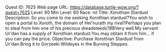 Quest ID: 7625
Web page URL: https://database.turtle-wow.org/?quest=7625
Level: 60
Min Level: 60
Race: nil
Title: Xorothian Stardust
Description: So you come to me seeking Xorothian stardust?You wish to open a portal to Xoroth, the domain of Hel'nurath my rival?Perhaps you plan to steal from him one of his precious dreadsteeds?$B$BVery well.My servant Ur'dan has a supply of Xorothian stardust.You may obtain it from him... if you can pay the price.
Objective: Purchase Xorothian Stardust from Ur'dan.Bring it to Gorzeeki Wildeyes in the Burning Steppes.
